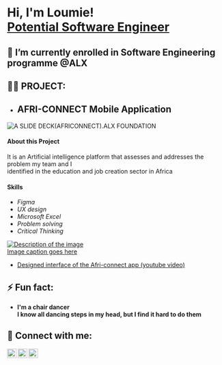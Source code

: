 <h1>Hi, I'm Loumie! <br/><a href="https://github.com/Iamloumie">Potential Software Engineer</a>

<h2>🌱 I’m currently enrolled in Software Engineering programme @ALX</h2>

<h2>👨‍💻 PROJECT:</h2>

- <h2><b>AFRI-CONNECT</b> Mobile Application</h2>
![A SLIDE DECK(AFRICONNECT).ALX FOUNDATION](53fd4eac-8cd8-47eb-afa6-a228.jpg)


  <h4>About this Project</h4>
  <p>It is an Artificial intelligence platform that assesses and addresses the problem my team and I <Br>identified in the education and job creation sector in Africa</p>
  <h4>Skills</h4>
  <ul>
    <li><em>Figma</em></li>
    <li><em>UX design</em></li>
    <li><em>Microsoft Excel</em></li>
     <li><em>Problem solving</em></li>
      <li><em>Critical Thinking</em></li>
  </ul>


<a href="https://drive.google.com/file/d/1UGMnZT_JjPjz6xpXt-OWKRX9PXwq62HR/view?usp=sharing">
  <img src="https://www.example.com/image.jpg" alt="Description of the image">
  <figcaption>Image caption goes here</figcaption>
</a>

  - [Designed interface of the Afri-connect app (youtube video)](https://youtu.be/I6EwTVhJ2ro)

 
<h2>⚡ Fun fact:</h2>
<ul>
  <li><b>I'm a chair dancer<br>I know all dancing steps in my head, but I find it hard to do them </b></li>
</ul>


<h2> 🤳 Connect with me:</h2>

[<img align="left" alt="Iamloumie | Twitter" width="22px" src="https://cdn.jsdelivr.net/npm/simple-icons@v3/icons/twitter.svg" />][twitter]
[<img align="left" alt="Iamloumie | LinkedIn" width="22px" src="https://cdn.jsdelivr.net/npm/simple-icons@v3/icons/linkedin.svg" />][linkedin]
[<img align="left" alt="Iamloumie | Instagram" width="22px" src="https://cdn.jsdelivr.net/npm/simple-icons@v3/icons/instagram.svg" />][instagram]

[twitter]: https://x.com/iamloumie?s=21&t=TV1CWqx5f-bQdR0wq3fXLw
[instagram]: https://www.instagram.com/loumie_grann?igsh=NGVhN2U2NjQ0Yg%3D%3D&utm_source=qr
[linkedin]: https://www.linkedin.com/in/adedamola-lawal-5a3b79213/

<!--
**joshmadakor1/joshmadakor1** is a ✨ _special_ ✨ repository because its `README.md` (this file) appears on your GitHub profile.

Here are some ideas to get you started:

- 🔭 I’m currently working on ...
- 🌱 I’m currently learning ...
- 👯 I’m looking to collaborate on ...
- 🤔 I’m looking for help with ...
- 💬 Ask me about ...
- 📫 How to reach me: ...
- 😄 Pronouns: ...
- ⚡ Fun fact: ...
-->

